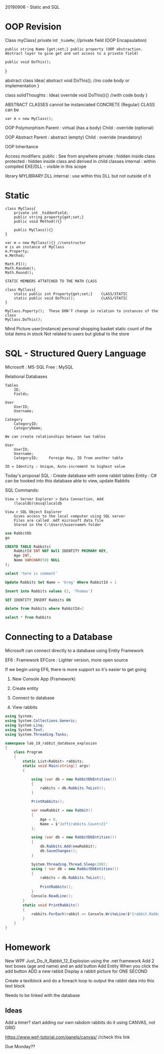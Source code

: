 20190906 - Static and SQL

# OOP Revision
Class myClass{
	private int `_hideMe`;	//private field (OOP Encapsulation)

	public string Name {get;set;} public property (OOP abstraction. Abstract layer to give get and set access to a private field)

	public void DoThis();

}

abstract class Idea{
	abstract void DoThis(); //no code body or implementation
}

class solidThoughts : Idea{
	override void DoThis(){} //with code body
}

ABSTRACT CLASSES cannot be instanciated
CONCRETE (Regular) CLASS can be

	var m = new MyClass();

OOP Polymorphism
	Parent 	:	virtual (has a body)
	Child 	:	override (optional)

OOP Abstract
	Parent	:	abstract (empty)
	Child	:	override (mandatory)

OOP Inheritance

Access modifiers: 	public 		: See from anywhere
					private 	: hidden inside class
					protected 	: hidden inside class and derived in child classes
					internal	: within compiled EXE/DLL - visible in this scope

library MYLIBRARY.DLL
		internal : use within this DLL but not outside of it

# Static

	class MyClass{
		private int _hiddenField;
		public string property{get;set;}
		public void Method(){}

		public MyClass(){}
	}

	var m = new MyClass(){} //constructor
	m is an instance of MyClass
	m.Property;	
	m.Method;

	Math.PI();
	Math.Random();
	Math.Round();

	STATIC MEMBERS ATTATCHED TO THE MATH CLASS

	class MyClass{
		static public int Property{get;set;}	CLASS/STATIC
		static public void DoThis();			CLASS/STATIC
	}

	MyClass.Poperty();	These DON'T change in relation to instances of the class
	MyClass.DoThis();

Mind Picture
	user(instance) personal shopping basket
	static count of the total items in stock
	Not related to users but global to the store


# SQL - Structured Query Language

Microsoft	:	MS-SQL
Free 		:	MySQL			

Relational Databases
	
	Tables
		ID;
		Fields;

	User
		UserID;
		Username;

	Category
		CategoryID;
		CategoryName;

	We can create relationships between two tables

	User
		UserID;
		Username;
		CategoryID; 	Foreign Key, ID from another table

	ID = Identity : Unique, Auto-increment to highest value

Today's proposal
	SQL : Create database with some rabbit tables
	Entity : C# can be hooked into this database
				able to view, update Rabbits

SQL Commands:

	View > Server Explorer > Data Connection, Add
		(localdb)\mssqllocaldb

	View > SQL Object Explorer
		Gives access to the local computer using SQL server
		Files are called .mdf microsoft data file
		Stored in the C:\Users\%username% folder

```SQL
use RabbitDb
go

CREATE TABLE Rabbits(
	RabbitId INT NOT Null IDENTITY PRIMARY KEY,
	Age INT,
	Name VARCHAR(50) NULL 
);

select 'here is comment'

Update Rabbits Set Name = 'Greg' Where RabbitId = 1

Insert into Rabbits values (2, 'Thomas')

SET IDENTITY_INSERT Rabbits ON

delete from Rabbits where RabbitId=2

select * from Rabbits

```

# Connecting to a Database

Microsoft can connect directly to a database using Entity Framework

EF6 : Framework
EFCore : Lighter version, more open source

If we begin using EF6, there is more support so it's easier to get going

1) New Console App (Framework)

2) Create entity

3) Connect to database

4) View rabbits

```cs
using System;
using System.Collections.Generic;
using System.Linq;
using System.Text;
using System.Threading.Tasks;

namespace lab_19_rabbit_database_explosion
{
    class Program
    {
        static List<Rabbit> rabbits;
        static void Main(string[] args)
        {

            using (var db = new RabbitDbEntities())
            {
                rabbits = db.Rabbits.ToList();
            }

            PrintRabbits();

            var newRabbit = new Rabbit()
            {
                Age = 0,
                Name = $"Jeff{rabbits.Count+2}"
            };

            using (var db = new RabbitDbEntities())
            {
                db.Rabbits.Add(newRabbit);
                db.SaveChanges();
            }

            System.Threading.Thread.Sleep(200);
            using ( var db = new RabbitDbEntities())
            {
                rabbits = db.Rabbits.ToList();
                
                PrintRabbits();
            }
            Console.ReadLine();   
        }
        static void PrintRabbits()
        {
            rabbits.ForEach(rabbit => Console.WriteLine($"{rabbit.RabbitId,-5}" + $"{rabbit.Name,-12}{rabbit.Age}"));
        }
    }
}
```

# Homework
New WPF Just_Do_It_Rabbit_12_Explosion using the .net framework
Add 2 text boxes (age and name) and an add button
Add Entity 
When you click the add button 
	ADD a new rabbit
	Display a rabbit picture for ONE SECOND

Create a textblock and do a foreach loop to output the rabbit data into this text block

Needs to be linked with the database

Ideas
-----
Add a timer?
start adding our own rabdom rabbits
do it using CANVAS, not GRID

https://www.wpf-tutorial.com/panels/canvas/ //check this link

Due Monday??
